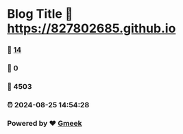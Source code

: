 # Blog Title :link: https://827802685.github.io 
### :page_facing_up: [14](https://827802685.github.io/tag.html) 
### :speech_balloon: 0 
### :hibiscus: 4503 
### :alarm_clock: 2024-08-25 14:54:28 
### Powered by :heart: [Gmeek](https://github.com/Meekdai/Gmeek)
